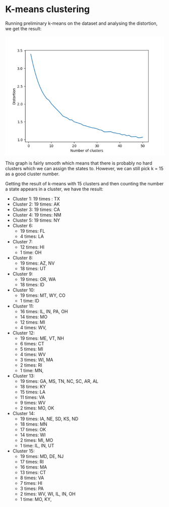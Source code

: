 # K-means clustering

Running preliminary k-means on the dataset and analysing the distortion, we get the result:

![k-means distortion versus cluster number](./images/kmeans_elbow.png)

This graph is fairly smooth which means that there is probably no hard clusters which we can assign the states to. However, we can still pick k = 15 as a good cluster number.



Getting the result of k-means with 15 clusters and then counting the number a state appears in a cluster, we have the result:
- Cluster 1: 19 times : TX
- Cluster 2: 19 times: AK
- Cluster 3: 19 times: CA
- Cluster 4: 19 times: NM
- Cluster 5: 19 times: NY
- Cluster 6:
    + 19 times: FL
    + 4 times: LA
- Cluster 7:
    + 12 times: HI
    + 1 time: OH
- Cluster 8:
    + 19 times: AZ, NV
    + 18 times: UT
- Cluster 9:
    + 19 times: OR, WA
    + 18 times: ID 
- Cluster 10:
    + 19 times: MT, WY, CO
    + 1 time: ID
- Cluster 11:
    + 16 times: IL, IN, PA, OH
    + 14 times: MO
    + 12 times: MI
    + 4 times: WV, 
- Cluster 12:
    + 19 times: ME, VT, NH
    + 6 times: CT
    + 5 times: MI
    + 4 times: WV
    + 3 times: WI, MA
    + 2 times: RI
    + 1 time: MN, 
- Cluster 13:
    + 19 times: GA, MS, TN, NC, SC, AR, AL
    + 18 times: KY
    + 15 times: LA
    + 11 times: VA
    + 9 times: WV
    + 2 times: MO, OK
- Cluster 14:
    + 19 times: IA, NE, SD, KS, ND
    + 18 times: MN
    + 17 times: OK
    + 14 times: WI
    + 2 times: MI, MO
    + 1 time: IL, IN, UT
- Cluster 15:
    + 19 times: MD, DE, NJ
    + 17 times: RI
    + 16 times: MA
    + 13 times: CT
    + 8 times: VA
    + 7 times: HI
    + 3 times: PA
    + 2 times: WV, WI, IL, IN, OH
    + 1 time: MO, KY, 

